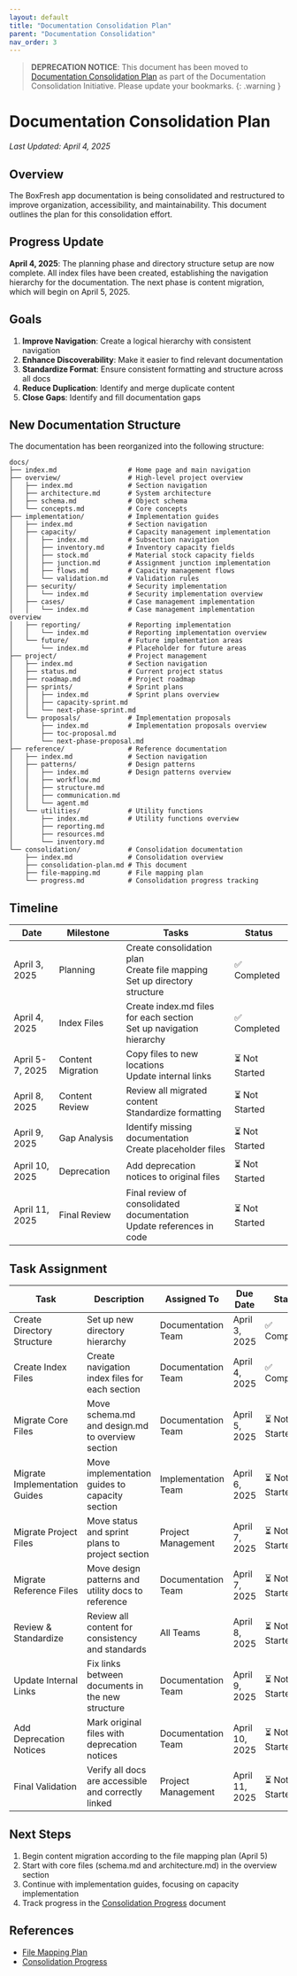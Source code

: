 ```yaml
---
layout: default
title: "Documentation Consolidation Plan"
parent: "Documentation Consolidation"
nav_order: 3
---
```


> **DEPRECATION NOTICE**: This document has been moved to [Documentation Consolidation Plan](../project/consolidation-plan.md) as part of the Documentation Consolidation Initiative. Please update your bookmarks.
{: .warning }

# Documentation Consolidation Plan

*Last Updated: April 4, 2025*

## Overview

The BoxFresh app documentation is being consolidated and restructured to improve organization, accessibility, and maintainability. This document outlines the plan for this consolidation effort.

## Progress Update

**April 4, 2025**: The planning phase and directory structure setup are now complete. All index files have been created, establishing the navigation hierarchy for the documentation. The next phase is content migration, which will begin on April 5, 2025.

## Goals

1. **Improve Navigation**: Create a logical hierarchy with consistent navigation
2. **Enhance Discoverability**: Make it easier to find relevant documentation
3. **Standardize Format**: Ensure consistent formatting and structure across all docs
4. **Reduce Duplication**: Identify and merge duplicate content
5. **Close Gaps**: Identify and fill documentation gaps

## New Documentation Structure

The documentation has been reorganized into the following structure:

```
docs/
├── index.md                  # Home page and main navigation
├── overview/                 # High-level project overview
│   ├── index.md              # Section navigation
│   ├── architecture.md       # System architecture
│   ├── schema.md             # Object schema
│   └── concepts.md           # Core concepts
├── implementation/           # Implementation guides
│   ├── index.md              # Section navigation
│   ├── capacity/             # Capacity management implementation
│   │   ├── index.md          # Subsection navigation
│   │   ├── inventory.md      # Inventory capacity fields
│   │   ├── stock.md          # Material stock capacity fields
│   │   ├── junction.md       # Assignment junction implementation
│   │   ├── flows.md          # Capacity management flows
│   │   └── validation.md     # Validation rules
│   ├── security/             # Security implementation
│   │   └── index.md          # Security implementation overview
│   ├── cases/                # Case management implementation
│   │   └── index.md          # Case management implementation overview
│   ├── reporting/            # Reporting implementation
│   │   └── index.md          # Reporting implementation overview
│   └── future/               # Future implementation areas
│       └── index.md          # Placeholder for future areas
├── project/                  # Project management
│   ├── index.md              # Section navigation
│   ├── status.md             # Current project status
│   ├── roadmap.md            # Project roadmap
│   ├── sprints/              # Sprint plans
│   │   ├── index.md          # Sprint plans overview
│   │   ├── capacity-sprint.md
│   │   └── next-phase-sprint.md
│   └── proposals/            # Implementation proposals
│       ├── index.md          # Implementation proposals overview
│       ├── toc-proposal.md
│       └── next-phase-proposal.md
├── reference/                # Reference documentation
│   ├── index.md              # Section navigation
│   ├── patterns/             # Design patterns
│   │   ├── index.md          # Design patterns overview
│   │   ├── workflow.md
│   │   ├── structure.md
│   │   ├── communication.md
│   │   └── agent.md
│   └── utilities/            # Utility functions
│       ├── index.md          # Utility functions overview
│       ├── reporting.md
│       ├── resources.md
│       └── inventory.md
└── consolidation/            # Consolidation documentation
    ├── index.md              # Consolidation overview
    ├── consolidation-plan.md # This document
    ├── file-mapping.md       # File mapping plan
    └── progress.md           # Consolidation progress tracking
```

## Timeline

| Date | Milestone | Tasks | Status |
|------|-----------|-------|--------|
| April 3, 2025 | Planning | Create consolidation plan<br>Create file mapping<br>Set up directory structure | ✅ Completed |
| April 4, 2025 | Index Files | Create index.md files for each section<br>Set up navigation hierarchy | ✅ Completed |
| April 5-7, 2025 | Content Migration | Copy files to new locations<br>Update internal links | ⏳ Not Started |
| April 8, 2025 | Content Review | Review all migrated content<br>Standardize formatting | ⏳ Not Started |
| April 9, 2025 | Gap Analysis | Identify missing documentation<br>Create placeholder files | ⏳ Not Started |
| April 10, 2025 | Deprecation | Add deprecation notices to original files | ⏳ Not Started |
| April 11, 2025 | Final Review | Final review of consolidated documentation<br>Update references in code | ⏳ Not Started |

## Task Assignment

| Task | Description | Assigned To | Due Date | Status |
|------|-------------|-------------|----------|--------|
| Create Directory Structure | Set up new directory hierarchy | Documentation Team | April 3, 2025 | ✅ Completed |
| Create Index Files | Create navigation index files for each section | Documentation Team | April 4, 2025 | ✅ Completed |
| Migrate Core Files | Move schema.md and design.md to overview section | Documentation Team | April 5, 2025 | ⏳ Not Started |
| Migrate Implementation Guides | Move implementation guides to capacity section | Implementation Team | April 6, 2025 | ⏳ Not Started |
| Migrate Project Files | Move status and sprint plans to project section | Project Management | April 7, 2025 | ⏳ Not Started |
| Migrate Reference Files | Move design patterns and utility docs to reference | Documentation Team | April 7, 2025 | ⏳ Not Started |
| Review & Standardize | Review all content for consistency and standards | All Teams | April 8, 2025 | ⏳ Not Started |
| Update Internal Links | Fix links between documents in the new structure | Documentation Team | April 9, 2025 | ⏳ Not Started |
| Add Deprecation Notices | Mark original files with deprecation notices | Documentation Team | April 10, 2025 | ⏳ Not Started |
| Final Validation | Verify all docs are accessible and correctly linked | Project Management | April 11, 2025 | ⏳ Not Started |

## Next Steps

1. Begin content migration according to the file mapping plan (April 5)
2. Start with core files (schema.md and architecture.md) in the overview section
3. Continue with implementation guides, focusing on capacity implementation
4. Track progress in the [Consolidation Progress](progress.md) document

## References

- [File Mapping Plan](file-mapping.md)
- [Consolidation Progress](progress.md) 
